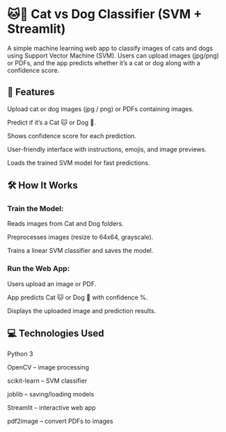 # **🐱🐶 Cat vs Dog Classifier (SVM + Streamlit)**

A simple machine learning web app to classify images of cats and dogs using Support Vector Machine (SVM). Users can upload images (jpg/png) or PDFs, and the app predicts whether it’s a cat or dog along with a confidence score.

## 🚀 Features

Upload cat or dog images (jpg / png) or PDFs containing images.

Predict if it’s a Cat 🐱 or Dog 🐶.

Shows confidence score for each prediction.

User-friendly interface with instructions, emojis, and image previews.

Loads the trained SVM model for fast predictions.

## 🛠 How It Works

### Train the Model:

Reads images from Cat and Dog folders.

Preprocesses images (resize to 64x64, grayscale).

Trains a linear SVM classifier and saves the model.

### Run the Web App:

Users upload an image or PDF.

App predicts Cat 🐱 or Dog 🐶 with confidence %.

Displays the uploaded image and prediction results.

## 💻 Technologies Used

Python 3

OpenCV – image processing

scikit-learn – SVM classifier

joblib – saving/loading models

Streamlit – interactive web app

pdf2image – convert PDFs to images
